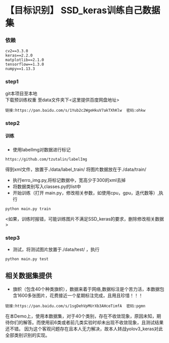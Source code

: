 # 【目标识别】 SSD_keras训练自己数据集
### 依赖
```
cv2==3.3.0
keras==2.2.0
matplotlib==2.1.0
tensorflow==1.3.0
numpy==1.13.3
```
### step1
git本项目至本地<br/>
下载预训练权重 至data文件夹下<这里提供百度网盘地址>
```
链接:https://pan.baidu.com/s/1Yub2c2WgeHkuV7akTXhKlw  密码:ohkw
```
### step2
#### 训练
#####
- 使用labelImg对数据进行标记
```
https://github.com/tzutalin/labelImg
```
得到xml文件，放置于./data/label_train/ 
将图片数据放在于./data/train/ 
- 执行erro_img.py,将标记数据中，宽高少于300的xml去掉
- 将数据类别写入classes.py的list中
- 开始训练（打开 main.py，修改相关参数，如使用cpu，gpu，迭代数等）,执行
```
python main.py train
```
<如果，训练时报错，可能训练图片不满足SSD_keras的要求，删除修改相关数据>
### step3
- 测试，将测试图片放置于./data/test/ ，执行
```
python main.py test
```

## 相关数据集提供
- 旗帜（包含40个种类旗帜），数据来着于网络,数据标注是个苦力活，本数据包含1600多张图片，花费接近一个星期标注完成，且用且珍惜！！！
```
链接:https://pan.baidu.com/s/1sgDehVpMUrXb3AHceTimfA  密码:pgmn
```
在本Demo上，使用本数据集，对于40个类别，存在不收敛现象，原因未知，期待你们的解答。而使用前6类或者前几类实验时却未出现不收敛现象，且测试结果还不错。
因为这个客观问题存在且本人无力解决，故本人转战yolov3_keras对此全部类别识别的实现。




